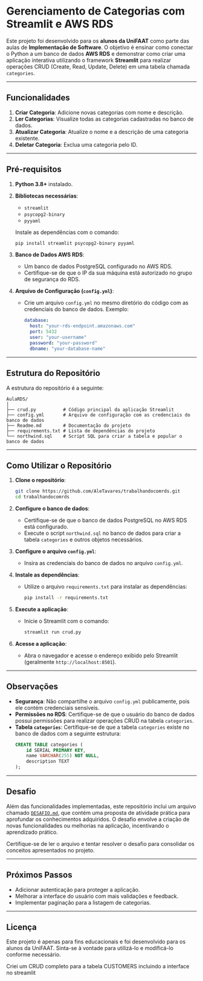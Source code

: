# Gerenciamento de Categorias com Streamlit e AWS RDS

Este projeto foi desenvolvido para os **alunos da UniFAAT** como parte das aulas de **Implementação de Software**. O objetivo é ensinar como conectar o Python a um banco de dados **AWS RDS** e demonstrar como criar uma aplicação interativa utilizando o framework **Streamlit** para realizar operações CRUD (Create, Read, Update, Delete) em uma tabela chamada `categories`.

---

## Funcionalidades

1. **Criar Categoria**: Adicione novas categorias com nome e descrição.
2. **Ler Categorias**: Visualize todas as categorias cadastradas no banco de dados.
3. **Atualizar Categoria**: Atualize o nome e a descrição de uma categoria existente.
4. **Deletar Categoria**: Exclua uma categoria pelo ID.

---

## Pré-requisitos

1. **Python 3.8+** instalado.
2. **Bibliotecas necessárias**:
   - `streamlit`
   - `psycopg2-binary`
   - `pyyaml`

   Instale as dependências com o comando:
   ```bash
   pip install streamlit psycopg2-binary pyyaml
   ```

3. **Banco de Dados AWS RDS**:
   - Um banco de dados PostgreSQL configurado no AWS RDS.
   - Certifique-se de que o IP da sua máquina está autorizado no grupo de segurança do RDS.

4. **Arquivo de Configuração (`config.yml`)**:
   - Crie um arquivo `config.yml` no mesmo diretório do código com as credenciais do banco de dados. Exemplo:
     ```yaml
     database:
       host: "your-rds-endpoint.amazonaws.com"
       port: 5432
       user: "your-username"
       password: "your-password"
       dbname: "your-database-name"
     ```

---

## Estrutura do Repositório

A estrutura do repositório é a seguinte:

```
AulaRDS/
│
├── crud.py          # Código principal da aplicação Streamlit
├── config.yml       # Arquivo de configuração com as credenciais do banco de dados
├── Readme.md        # Documentação do projeto
├── requirements.txt # Lista de dependências do projeto
└── northwind.sql    # Script SQL para criar a tabela e popular o banco de dados
```

---

## Como Utilizar o Repositório

1. **Clone o repositório**:
   ```bash
   git clone https://github.com/AleTavares/trabalhandocomrds.git
   cd trabalhandocomrds
   ```

2. **Configure o banco de dados**:
   - Certifique-se de que o banco de dados PostgreSQL no AWS RDS está configurado.
   - Execute o script `northwind.sql` no banco de dados para criar a tabela `categories` e outros objetos necessários.

3. **Configure o arquivo `config.yml`**:
   - Insira as credenciais do banco de dados no arquivo `config.yml`.

4. **Instale as dependências**:
   - Utilize o arquivo `requirements.txt` para instalar as dependências:
     ```bash
     pip install -r requirements.txt
     ```

5. **Execute a aplicação**:
   - Inicie o Streamlit com o comando:
     ```bash
     streamlit run crud.py
     ```

6. **Acesse a aplicação**:
   - Abra o navegador e acesse o endereço exibido pelo Streamlit (geralmente `http://localhost:8501`).

---

## Observações

- **Segurança**: Não compartilhe o arquivo `config.yml` publicamente, pois ele contém credenciais sensíveis.
- **Permissões no RDS**: Certifique-se de que o usuário do banco de dados possui permissões para realizar operações CRUD na tabela `categories`.
- **Tabela `categories`**:
  Certifique-se de que a tabela `categories` existe no banco de dados com a seguinte estrutura:
  ```sql
  CREATE TABLE categories (
      id SERIAL PRIMARY KEY,
      name VARCHAR(255) NOT NULL,
      description TEXT
  );
  ```

---

## Desafio

Além das funcionalidades implementadas, este repositório inclui um arquivo chamado [`DESAFIO.md`](./DESAFIO.md), que contém uma proposta de atividade prática para aprofundar os conhecimentos adquiridos. O desafio envolve a criação de novas funcionalidades ou melhorias na aplicação, incentivando o aprendizado prático.

Certifique-se de ler o arquivo e tentar resolver o desafio para consolidar os conceitos apresentados no projeto.

---

## Próximos Passos

- Adicionar autenticação para proteger a aplicação.
- Melhorar a interface do usuário com mais validações e feedback.
- Implementar paginação para a listagem de categorias.

---

## Licença

Este projeto é apenas para fins educacionais e foi desenvolvido para os alunos da UniFAAT. Sinta-se à vontade para utilizá-lo e modificá-lo conforme necessário.


Criei um CRUD completo para a tabela CUSTOMERS incluindo a interface no streamlit